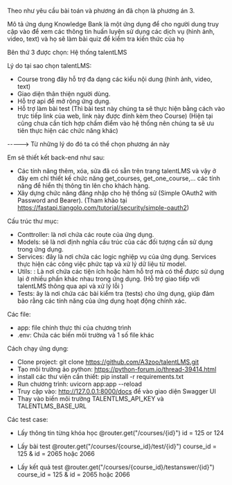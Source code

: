 Theo như yêu cầu bài toán và phương án đã chọn là phương án 3.

Mô tả ứng dụng Knowledge Bank là một ứng dụng để cho người dung truy cập vào để xem các thông tin huấn luyện sử dụng các dịch vụ (hình ảnh, video, text) và họ sẽ làm bài quiz để kiểm tra kiến thức của họ

Bên thứ 3 được chọn: Hệ thống talentLMS

Lý do tại sao chọn talentLMS:
- Course trong đây hỗ trợ đa dạng các kiểu nội dung (hình ảnh, video, text)
- Giao diện thân thiện người dùng.
- Hỗ trợ api để mở rộng ứng dụng.
- Hỗ trợ làm bài test (Thì bài test này chúng ta sẽ thực hiện bằng cách vào trực tiếp link của web, link này được đính kèm theo Course) (Hiện tại cũng chưa cần tích hợp chấm điểm vào hệ thống nên chúng ta sẽ ưu tiên thực hiện các chức năng khác)

-----> Từ những lý do đó ta có thể chọn phương án này

Em sẽ thiết kết back-end như sau:
- Các tính năng thêm, xóa, sửa đã có sẵn trên trang talentLMS và vậy ở đây em chỉ thiết kế chức năng get_courses, get_one_course,... các tính năng để hiển thị thông tin lên cho khách hàng.
- Xây dựng chức năng đăng nhập cho hệ thống sử (Simple OAuth2 with Password and Bearer).
(Tham khảo tại https://fastapi.tiangolo.com/tutorial/security/simple-oauth2)

Cấu trúc thư mục:
- Conttroller: là nơi chứa các route của ứng dụng.
- Models: sẽ là nơi định nghĩa cấu trúc của các đối tượng cần sử dụng trong ứng dụng.
- Services: đây là nơi chứa các logic nghiệp vụ của ứng dụng. Services thực hiện các công việc phức tạp và xử lý dữ liệu từ model.
- Utils: : Là nơi chứa các tiện ích hoặc hàm hỗ trợ mà có thể được sử dụng lại ở nhiều phần khác nhau trong ứng dụng. (Hỗ trợ giao tiếp với talentLMS thông qua api và xử lý lỗi )
- Tests: ây là nơi chứa các bài kiểm tra (tests) cho ứng dụng, giúp đảm bảo rằng các tính năng của ứng dụng hoạt động chính xác.


Các file:
- app: file chính thực thi của chương trình
- .env: Chứa các biến môi trường
và 1 số file khác

Cách chạy ứng dụng:
- Clone project: git clone https://github.com/A3zoo/talentLMS.git
- Tạo môi trường ảo python: https://python-forum.io/thread-39414.html
- install các thư viện cần thiết: pip install -r requirements.txt
- Run chương trình: uvicorn app:app --reload
- Truy cập vào: http://127.0.0.1:8000/docs để vào giao diện Swagger UI
- Thay vào biến môi trường TALENTLMS_API_KEY và TALENTLMS_BASE_URL


Các test case:
- Lấy thông tin từng khóa học
@router.get("/courses/{id}")
id = 125 or 124

- Lấy bài test
@router.get("/courses/{course_id}/test/{id}")
course_id = 125 & id = 2065 hoặc 2066

- Lấy kết quả test
@router.get("/courses/{course_id}/testanswer/{id}")
course_id = 125 & id = 2065 hoặc 2066


